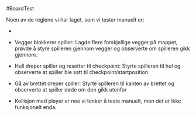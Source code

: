 #BoardTest

Noen av de reglene vi har laget, som vi tester manuelt er: 

* 

* Vegger blokkerer spiller: Lagde flere forskjellige vegger på mappet, prøvde å styre spilleren gjennom vegger og 
observerte om spilleren gikk gjennom.

* Hull dreper spiller og resetter til checkpoint: Styrte spilleren til hul og observerte at spiller ble satt til 
checkpoint/startposition

* Gå av brettet dreper spiller: Styrte spilleren til kanten av brettet og observerte at spiller døde om den gikk 
utenfor 

* Kollisjon med player er noe vi tenker å teste manuelt, men det er ikke funksjonelt enda.
